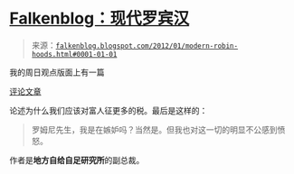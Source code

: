 <!--yml

category: 未分类

date: 2024-05-12 20:36:13

-->

# [Falkenblog：现代罗宾汉](http://falkenblog.blogspot.com/2012/01/modern-robin-hoods.html#0001-01-01)

> 来源：[`falkenblog.blogspot.com/2012/01/modern-robin-hoods.html#0001-01-01`](http://falkenblog.blogspot.com/2012/01/modern-robin-hoods.html#0001-01-01)

我的周日观点版面上有一篇

[评论文章](http://www.startribune.com/opinion/otherviews/137789478.html)

论述为什么我们应该对富人征更多的税。最后是这样的：

> 罗姆尼先生，我是在嫉妒吗？当然是。但我也对这一切的明显不公感到愤怒。

作者是**地方自给自足研究所**的副总裁。
